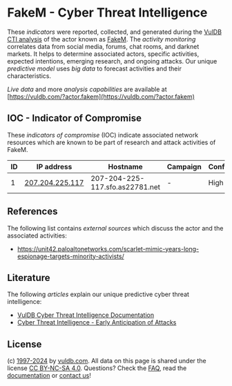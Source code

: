 # FakeM - Cyber Threat Intelligence

These _indicators_ were reported, collected, and generated during the [VulDB CTI analysis](https://vuldb.com/?kb.cti) of the actor known as [FakeM](https://vuldb.com/?actor.fakem). The _activity monitoring_ correlates data from social media, forums, chat rooms, and darknet markets. It helps to determine associated actors, specific activities, expected intentions, emerging research, and ongoing attacks. Our unique _predictive model_ uses _big data_ to forecast activities and their characteristics.

_Live data_ and more _analysis capabilities_ are available at [https://vuldb.com/?actor.fakem](https://vuldb.com/?actor.fakem)

## IOC - Indicator of Compromise

These _indicators of compromise_ (IOC) indicate associated network resources which are known to be part of research and attack activities of FakeM.

ID | IP address | Hostname | Campaign | Confidence
-- | ---------- | -------- | -------- | ----------
1 | [207.204.225.117](https://vuldb.com/?ip.207.204.225.117) | 207-204-225-117.sfo.as22781.net | - | High

## References

The following list contains _external sources_ which discuss the actor and the associated activities:

* https://unit42.paloaltonetworks.com/scarlet-mimic-years-long-espionage-targets-minority-activists/

## Literature

The following _articles_ explain our unique predictive cyber threat intelligence:

* [VulDB Cyber Threat Intelligence Documentation](https://vuldb.com/?kb.cti)
* [Cyber Threat Intelligence - Early Anticipation of Attacks](https://www.scip.ch/en/?labs.20201022)

## License

(c) [1997-2024](https://vuldb.com/?kb.changelog) by [vuldb.com](https://vuldb.com/?kb.about). All data on this page is shared under the license [CC BY-NC-SA 4.0](https://creativecommons.org/licenses/by-nc-sa/4.0/). Questions? Check the [FAQ](https://vuldb.com/?kb.faq), read the [documentation](https://vuldb.com/?kb) or [contact us](https://vuldb.com/?contact)!
